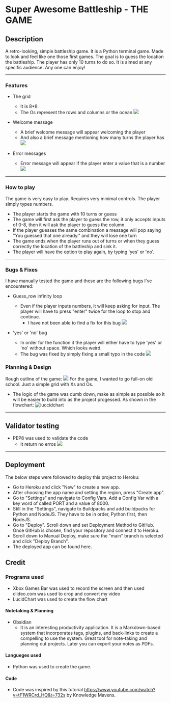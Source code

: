# Super Awesome Battleship - THE GAME

## Description  

 A retro-looking, simple battleship game.
It is a Python terminal game. Made to look and feel like one those first games.
The goal is to guess the location the battleship. The player has only 10 turns to do so.
It is aimed at any specific audience. Any one can enjoy!

<hr>

### Features

- The grid
  - It is 8*8
  - The Os represent the rows and columns or the ocean
![](assets/imgs/Screenshot%20(114).png)

- Welcome message
  - A brief welcome message will appear welcoming the player
  - And also a brief message mentioning how many turns the player has 
![](assets/imgs/Screenshot%20(116).png)

- Error messages
  - Error message will appear if the player enter a value that is a number
![](assets/imgs/Screenshot%20(120).png)

<hr>

### How to play
The game is very easy to play. Requires very minimal controls. The player simply types numbers.
- The player starts the game with 10 turns or guess
- The game will first ask the player to guess the row, it only accepts inputs of 0-8, then it will ask the player to guess the column.
- If the player guesses the same combination a message will pop saying "You guessed that one already." and they will lose one turn
- The game ends when the player runs out of turns or when they guess correctly the location of the battleship and sink it.
- The player will have the option to play again, by typing 'yes' or 'no'.
  
<hr>

### Bugs & Fixes
I have manually tested the game and these are the following bugs I've encountered: 
- Guess_row infinity loop
  - Even if the player inputs numbers, it will keep asking for input. The player will have to press "enter" twice for the loop to stop and continue.
    - I have not been able to find a fix for this bug
![](assets/imgs/pp3_bug_gif.gif)

- 'yes' or 'no' bug
  - In order for the function it the player will either have to type 'yes' or 'no' without space. Which looks weird.
  - The bug was fixed by simply fixing a small typo in the code
![](assets/imgs/Screenshot%20(119).png)

### Planning & Design
Rough outline of the game:
![](assets/imgs/PP3-rough-outline.jpg)
For the game, I wanted to go full-on old school. Just a simple grid with Xs and Os.
- The logic of the game was dumb down, make as simple as possible so it will be easier to build into as the project progessed. As shown in the flowchart:
![luccidchart](assets/imgs/PP3%20Python.jpeg)

<hr>

## Validator testing
- PEP8 was used to validate the code
  - It return no erros
![](assets/imgs/Screenshot%20(121).png)

<hr>

## Deployment
The below steps were followed to deploy this project to Heroku:

- Go to Heroku and click "New" to create a new app.
- After choosing the app name and setting the region, press "Create app".
- Go to "Settings" and navigate to Config Vars. Add a Config Var with a key word of called PORT and a value of 8000.
- Still in the "Settings", navigate to Buildpacks and add buildpacks for Python and NodeJS. They have to be in order, Python first, then NodeJS.
- Go to "Deploy". Scroll down and set Deployment Method to GitHub. Once GitHub is chosen, find your repository and connect it to Heroku.
- Scroll down to Manual Deploy, make sure the "main" branch is selected and click "Deploy Branch".
- The deployed app can be found here.

## Credit

### Programs used
 - Xbox Games Bar was used to record the screen and then used clideo.com was used to crop and convert my video
 - LucidChart was used to create the flow chart

#### Notetaking & Planning

- Obsidian
  - It is an interesting productivity application. It is a Markdown-based system that incorporates tags, plugins, and back-links to create a compelling to use the system. Great tool for note-taking and planning out projects. Later you can export your notes as PDFs.

#### Langueges used

- Python was used to create the game. 

#### Code 

- Code was inspired by this tutorial <https://www.youtube.com/watch?v=tF1WRCrd_HQ&t=732s> by Knowledge Mavens.
